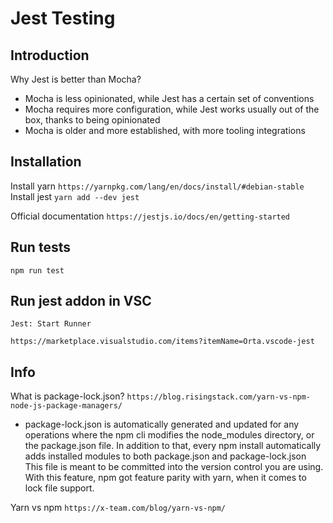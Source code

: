 # Jest Testing #
## Introduction

Why Jest is better than Mocha?
* Mocha is less opinionated, while Jest has a certain set of conventions
* Mocha requires more configuration, while Jest works usually out of the box, thanks to being opinionated
* Mocha is older and more established, with more tooling integrations

## Installation
Install yarn
```https://yarnpkg.com/lang/en/docs/install/#debian-stable```
Install jest
```yarn add --dev jest```

Official documentation
```https://jestjs.io/docs/en/getting-started```

## Run tests
```npm run test```

## Run jest addon in VSC
```Jest: Start Runner```

```https://marketplace.visualstudio.com/items?itemName=Orta.vscode-jest```

## Info
What is package-lock.json?
```https://blog.risingstack.com/yarn-vs-npm-node-js-package-managers/```

* package-lock.json is automatically generated and updated for any operations where the npm cli modifies the node_modules directory, or the package.json file. In addition to that, every npm install automatically adds installed modules to both package.json and package-lock.json This file is meant to be committed into the version control you are using. With this feature, npm got feature parity with yarn, when it comes to lock file support.

Yarn vs npm
```https://x-team.com/blog/yarn-vs-npm/```